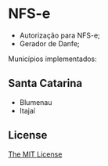 # NFS-e
- Autorização para NFS-e;
- Gerador de Danfe;

Municípios implementados:

## Santa Catarina
- Blumenau
- Itajaí

## License

[The MIT License](/LICENSE)